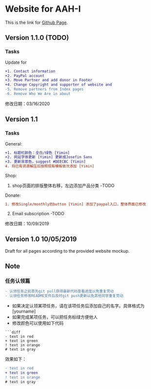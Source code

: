 # Website for AAH-I

This is the link for [Github Page](https://vwslz.github.io/AAH-I/).

## Version 1.1.0 (TODO)
### Tasks

Update for
```diff
+1. Contact information
+2. PayPal account
+3. Move Partner and add donor in Footer
+4. Change Copyright and supporter of website and
-5. Remove partners from Index pages
-6. Remove Who We Are in about
```

修改日期：03/16/2020


## Version 1.1
### Tasks

General:
```diff
+1. 标题栏颜色：全白/绿色 [Yimin]
+2. 网站字体更新 [Yimin] 更新成Josefin Sans
+3. 更新背景色，suggest #DEECBC [Yimin]
4. 将已有资源解压后按照现有模板依次添加 [Yimin]
```

Shop:
1. shop页面的排版整体右移，左边添加产品分类 -TODO

Donate:
```diff
1. 修改Single/monthly的button [Yimin] 添加了paypal入口，整体界面已修改
```
2. Email subscription -TODO

修改日期：10/09/2019

## Version 1.0 10/05/2019
Draft for all pages according to the provided website mockup.

## Note

### 任务认领篇
```diff
- 认领任务之前首先git pull获得最新代码查看进度以免重复劳动
- 认领任务修改README文件后及时git push更新以免其他同学重复劳动
```
- 如果决定认领某项任务，请在该项任务后添加自己的名字。具体格式为 [yourname]
- 如果完成某项任务，可以把任务标绿方便他人
- 修改颜色可以使用如下代码

```text
```diff
- text in red
+ text in green
! text in orange
# text in gray
```

效果如下：
```diff
- text in red
+ text in green
! text in orange
# text in gray
```
